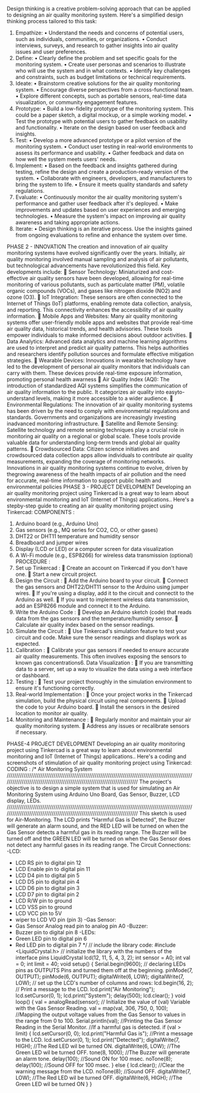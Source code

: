 Design thinking is a creative problem-solving approach that can be applied to
designing an air quality monitoring system. Here's a simplified design thinking process
tailored to this task:
1. Empathize:
• Understand the needs and concerns of potential users, such as individuals,
communities, or organizations.
• Conduct interviews, surveys, and research to gather insights into air quality
issues and user preferences.
2. Define:
• Clearly define the problem and set specific goals for the monitoring system.
• Create user personas and scenarios to illustrate who will use the system and
in what contexts.
• Identify key challenges and constraints, such as budget limitations or technical
requirements.
3. Ideate:
• Brainstorm creative solutions for the air quality monitoring system.
• Encourage diverse perspectives from a cross-functional team.
• Explore different concepts, such as portable sensors, real-time data
visualization, or community engagement features.
4. Prototype:
• Build a low-fidelity prototype of the monitoring system. This could be a paper
sketch, a digital mockup, or a simple working model.
• Test the prototype with potential users to gather feedback on usability and
functionality.
• Iterate on the design based on user feedback and insights.
5. Test:
• Develop a more advanced prototype or a pilot version of the monitoring
system.
• Conduct user testing in real-world environments to assess its performance
and usability.
• Gather feedback and data on how well the system meets users' needs.
6. Implement:
• Based on the feedback and insights gathered during testing, refine the design
and create a production-ready version of the system.
• Collaborate with engineers, developers, and manufacturers to bring the
system to life.
• Ensure it meets quality standards and safety regulations.
7. Evaluate:
• Continuously monitor the air quality monitoring system's performance and
gather user feedback after it's deployed.
• Make improvements and updates based on user experiences and emerging
technologies.
• Measure the system's impact on improving air quality awareness and taking
appropriate actions.
8. Iterate:
• Design thinking is an iterative process. Use the insights gained from ongoing
evaluations to refine and enhance the system over time.

PHASE 2 - INNOVATION 
The creation and innovation of air quality monitoring systems have evolved
significantly over the years. Initially, air quality monitoring involved manual
sampling and analysis of air pollutants, but technological advancements have
revolutionized this field.
Key developments include:
 Sensor Technology:
Miniaturized and cost-effective air quality sensors have been developed,
allowing for real-time monitoring of various pollutants, such as particulate
matter (PM), volatile organic compounds (VOCs), and gases like nitrogen
dioxide (NO2) and ozone (O3).
 IoT Integration:
These sensors are often connected to the Internet of Things (IoT) platforms,
enabling remote data collection, analysis, and reporting. This connectivity
enhances the accessibility of air quality information.
 Mobile Apps and Websites:
Many air quality monitoring systems offer user-friendly mobile apps and
websites that provide real-time air quality data, historical trends, and health advisories. These tools empower individuals to make informed decisions
about outdoor activities.
 Data Analytics:
Advanced data analytics and machine learning algorithms are used to
interpret and predict air quality patterns. This helps authorities and
researchers identify pollution sources and formulate effective mitigation
strategies.
 Wearable Devices:
Innovations in wearable technology have led to the development of
personal air quality monitors that individuals can carry with them. These
devices provide real-time exposure information, promoting personal health awarness
 Air Quality Index (AQI):
The introduction of standardized AQI systems simplifies the communication
of air quality information to the public. It categorizes air quality into easyto-understand levels, making it more accessible to a wider audience.
 Environmental Regulations:
The innovation of air quality monitoring systems has been driven by the
need to comply with environmental regulations and standards.
Governments and organizations are increasingly investing inadvanced
monitoring infrastructure.
 Satellite and Remote Sensing:
Satellite technology and remote sensing techniques play a crucial role in
monitoring air quality on a regional or global scale. These tools provide
valuable data for understanding long-term trends and global air quality patterns.
 Crowdsourced Data:
Citizen science initiatives and crowdsourced data collection apps allow
individuals to contribute air quality measurements, expanding the coverage
of monitoring networks.
Innovations in air quality monitoring systems continue to evolve, driven by thegrowing awareness of the health impacts of air pollution and the need for
accurate, real-time information to support public health and environmental policies
        PHASE 3 - PROJECT DEVELOPMENT
Developing an air quality monitoring project using Tinkercad is a great way to learn
about environmental monitoring and IoT (Internet of Things) applications.. Here's a stepby-step guide to creating an air quality monitoring project using Tinkercad:
COMPONENTS :
1. Arduino board (e.g., Arduino Uno)
2. Gas sensors (e.g., MQ series for CO2, CO, or other gases)
3. DHT22 or DHT11 temperature and humidity sensor
4. Breadboard and jumper wires
5. Display (LCD or LED) or a computer screen for data visualization
6. A Wi-Fi module (e.g., ESP8266) for wireless data transmission (optional)
PROCEDURE :
1. Set up Tinkercad :
 Create an account on Tinkercad if you don't have one.
 Start a new circuit project.
2. Design the Circuit :
 Add the Arduino board to your circuit.
 Connect the gas sensors and DHT22/DHT11 sensor to the Arduino using
jumper wires.
 If you're using a display, add it to the circuit and connectit to the Arduino as
well.
 If you want to implement wireless data transmission, add an ESP8266 module and connect it to the Arduino.
3. Write the Arduino Code :
 Develop an Arduino sketch (code) that reads data from the gas sensors and the
temperature/humidity sensor.
 Calculate air quality index based on the sensor readings.
4. Simulate the Circuit :
 Use Tinkercad's simulation feature to test your circuit and code. Make sure the
sensor readings and displays work as expected.
5. Calibration :
 Calibrate your gas sensors if needed to ensure accurate air quality
measurements. This often involves exposing the sensors to known gas concentrations6. Data Visualization :
 If you are transmitting data to a server, set up a way to visualize the data using
a web interface or dashboard.
7. Testing :
 Test your project thoroughly in the simulation environment to ensure it's functioning correctly.
8. Real-world Implementation :
 Once your project works in the Tinkercad simulation, build the physical circuit
using real components.
 Upload the code to your Arduino board.
 Install the sensors in the desired location to monitor air quality.
9. Monitoring and Maintenance :
 Regularly monitor and maintain your air quality monitoring system.
 Address any issues or recalibrate sensors if necessary.

 PHASE-4      PROJECT DEVELOPMENT
Developing an air quality monitoring project using Tinkercad is a great way
to learn about environmental monitoring and IoT (Internet of Things)
applications.. Here's a coding and screenshots of stimulation of air quality
monitoring project using Tinkercad:
CODING :
/*
Air Monitoring System
/////////////////////////////////////////////////////////////////////////////////////////////////////////////////////////////////////////////////////////////////////////
The project's objective is to design a simple system that is used for simulating an Air Monitoring System using
Arduino Uno Board, Gas Sensor, Buzzer, LCD display, LEDs.
/////////////////////////////////////////////////////////////////////////////////////////////////////////////////////////////////////////////////////////////////////////
This sketch is used for Air-Monitoring.
The LCD prints "Harmful Gas is Detected", the Buzzer will generate an alarm sound, and the RED LED will be turned
on when the Gas Sensor detects a harmful gas in its reading range.
The Buzzer will be turned off and the GREEN LED will be turned on when the Gas Sensor does not detect any
harmful gases in its reading range.
The Circuit Connections:
-LCD:
* LCD RS pin to digital pin 12
* LCD Enable pin to digital pin 11
* LCD D4 pin to digital pin 5
* LCD D5 pin to digital pin 4
* LCD D6 pin to digital pin 3
* LCD D7 pin to digital pin 2
* LCD R/W pin to ground
* LCD VSS pin to ground
* LCD VCC pin to 5V
* wiper to LCD VO pin (pin 3)
-Gas Sensor:
* Gas Sensor Analog read pin to analog pin A0
-Buzzer:
* Buzzer pin to digital pin 8
-LEDs:
* Green LED pin to digital pin 6
* Red LED pin to digital pin 7
*/
// include the library code:
#include <LiquidCrystal.h>
// initialize the library with the numbers of the interface pins
LiquidCrystal lcd(12, 11, 5, 4, 3, 2);
int sensor = A0;
int val = 0;
int limit = 40;
void setup() {
 Serial.begin(9600);
 // declaring LEDs pins as OUTPUTS Pins and turned them off at the beginning.
 pinMode(7, OUTPUT);
 pinMode(6, OUTPUT);
 digitalWrite(6, LOW);
 digitalWrite(7, LOW);
 // set up the LCD's number of columns and rows:
 lcd.begin(16, 2);
 // Print a message to the LCD.
 lcd.print("Air Monitoring");
 lcd.setCursor(0, 1);
 lcd.print("System");
 delay(500);
 lcd.clear();
}
void loop() {
 val = analogRead(sensor); // Initialize the value of (val) Variable with the Gas Sensor Reading.
 val = map(val, 306, 750, 0, 100); //Mapping the output voltage values from the Gas Sensor to values in the range
from 0 to 100.
 Serial.println(val); //Printing the Gas Sensor Reading in the Serial Monitor.
//If a harmful gas is detected.
 if (val > limit) {
 lcd.setCursor(0, 0);
 lcd.print("Harmful Gas is"); //Print a message to the LCD.
 lcd.setCursor(0, 1);
 lcd.print("Detected");
 digitalWrite(7, HIGH); //The Red LED wil be turned ON.
 digitalWrite(6, LOW); //The Green LED wil be turned OFF.
 tone(8, 1000); //The Buzzer will generate an alarm tone.
 delay(100); //Sound ON for 100 msec.
 noTone(8);
 delay(100); //Sound OFF for 100 msec.
 }
 else {
 lcd.clear(); //Clear the warning message from the LCD.
 noTone(8); //Sound OFF.
 digitalWrite(7, LOW); //The Red LED wil be turned OFF.
 digitalWrite(6, HIGH); //The Green LED wil be turned ON } }
        
